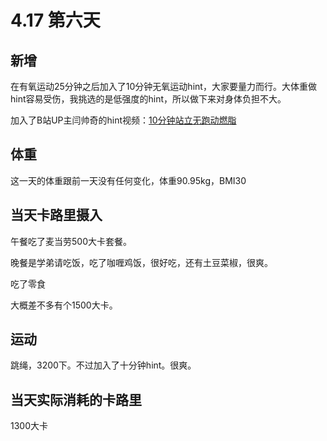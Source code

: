 # 4.17 第六天

## 新增

在有氧运动25分钟之后加入了10分钟无氧运动hint，大家要量力而行。大体重做hint容易受伤，我挑选的是低强度的hint，所以做下来对身体负担不大。

加入了B站UP主闫帅奇的hint视频：[10分钟站立无跑动燃脂](https://www.bilibili.com/video/BV1DL4y1u7V5)

## 体重

这一天的体重跟前一天没有任何变化，体重90.95kg，BMI30

## 当天卡路里摄入

午餐吃了麦当劳500大卡套餐。

晚餐是学弟请吃饭，吃了咖喱鸡饭，很好吃，还有土豆菜椒，很爽。

吃了零食

大概差不多有个1500大卡。

## 运动

跳绳，3200下。不过加入了十分钟hint。很爽。

## 当天实际消耗的卡路里

1300大卡
